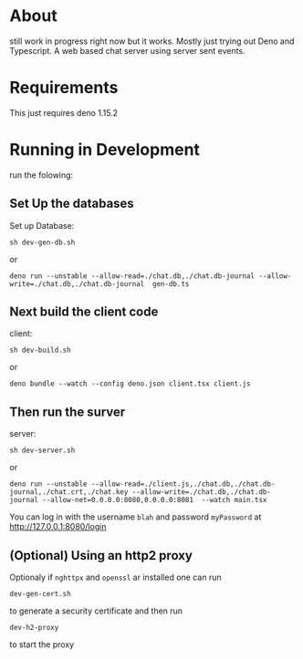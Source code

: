 # About 
still work in progress right now but it works. Mostly just trying out Deno and Typescript.
A web based chat server using server sent events. 

# Requirements
This just requires deno 1.15.2 

# Running in Development

run the folowing: 

## Set Up the databases

Set up Database:

`sh dev-gen-db.sh`

or 

`deno run --unstable --allow-read=./chat.db,./chat.db-journal --allow-write=./chat.db,./chat.db-journal  gen-db.ts`

## Next build the client code

client:

`sh dev-build.sh`

or

`deno bundle --watch --config deno.json client.tsx client.js`

## Then run the surver

server:

`sh dev-server.sh`

or 

`deno run --unstable --allow-read=./client.js,./chat.db,./chat.db-journal,./chat.crt,./chat.key --allow-write=./chat.db,./chat.db-journal --allow-net=0.0.0.0:8080,0.0.0.0:8081  --watch main.tsx`

You can log in with the username `blah` and password `myPassword` at http://127.0.0.1:8080/login

## (Optional) Using an http2 proxy
Optionaly if `nghttpx` and `openssl` ar installed one can run 

`dev-gen-cert.sh` 

to generate a security certificate and then run 

`dev-h2-proxy`

to start the proxy


